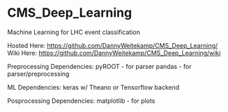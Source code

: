 # CMS_Deep_Learning
Machine Learning for LHC event classification

Hosted Here:  https://github.com/DannyWeitekamp/CMS_Deep_Learning/
Wiki Here:    https://github.com/DannyWeitekamp/CMS_Deep_Learning/wiki

Preprocessing Dependencies:
pyROOT - for parser
pandas - for parser/preprocessing

ML Dependencies:
keras w/ Theano or Tensorflow backend

Posprocessing Dependencies:
matplotlib - for plots
